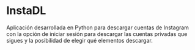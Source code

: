 # InstaDL
Aplicación desarrollada en Python para descargar cuentas de Instagram con la opción de iniciar sesión para descargar las cuentas privadas que sigues y la posibilidad de elegir qué elementos descargar.
